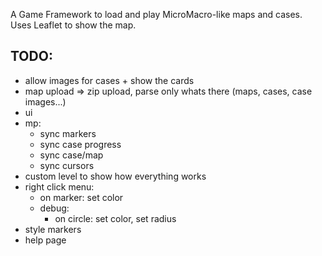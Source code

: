 A Game Framework to load and play MicroMacro-like maps and cases.
Uses Leaflet to show the map.

## TODO:
- allow images for cases + show the cards
- map upload => zip upload, parse only whats there (maps, cases, case images...) 
- ui
- mp:
    - sync markers
    - sync case progress
    - sync case/map
    - sync cursors
- custom level to show how everything works
- right click menu:
    - on marker: set color
    - debug:
        - on circle: set color, set radius
- style markers
- help page